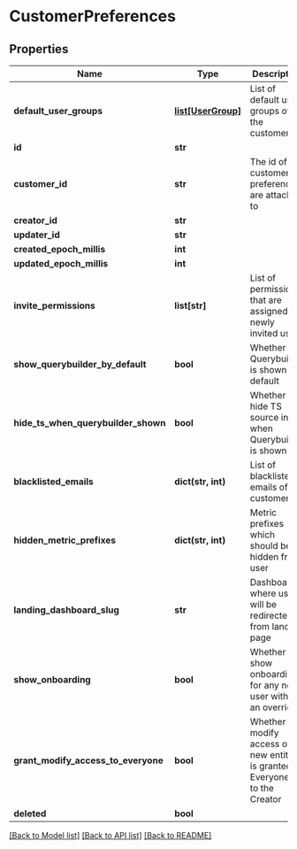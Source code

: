 # CustomerPreferences

## Properties
Name | Type | Description | Notes
------------ | ------------- | ------------- | -------------
**default_user_groups** | [**list[UserGroup]**](UserGroup.md) | List of default user groups of the customer | [optional] 
**id** | **str** |  | [optional] 
**customer_id** | **str** | The id of the customer preferences are attached to | 
**creator_id** | **str** |  | [optional] 
**updater_id** | **str** |  | [optional] 
**created_epoch_millis** | **int** |  | [optional] 
**updated_epoch_millis** | **int** |  | [optional] 
**invite_permissions** | **list[str]** | List of permissions that are assigned to newly invited users | [optional] 
**show_querybuilder_by_default** | **bool** | Whether the Querybuilder is shown by default | 
**hide_ts_when_querybuilder_shown** | **bool** | Whether to hide TS source input when Querybuilder is shown | 
**blacklisted_emails** | **dict(str, int)** | List of blacklisted emails of the customer | [optional] 
**hidden_metric_prefixes** | **dict(str, int)** | Metric prefixes which should be hidden from user | [optional] 
**landing_dashboard_slug** | **str** | Dashboard where user will be redirected from landing page | [optional] 
**show_onboarding** | **bool** | Whether to show onboarding for any new user without an override | 
**grant_modify_access_to_everyone** | **bool** | Whether modify access of new entites is granted to Everyone or to the Creator | 
**deleted** | **bool** |  | [optional] 

[[Back to Model list]](../README.md#documentation-for-models) [[Back to API list]](../README.md#documentation-for-api-endpoints) [[Back to README]](../README.md)


